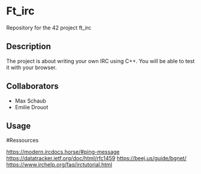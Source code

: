 # Ft_irc
Repository for the 42 project ft_irc

## Description
The project is about writing your own IRC using C++.
You will be able to test it with your browser.

## Collaborators
- Max Schaub
- Emilie Drouot

## Usage

#Ressources

https://modern.ircdocs.horse/#ping-message
https://datatracker.ietf.org/doc/html/rfc1459
https://beej.us/guide/bgnet/
https://www.irchelp.org/faq/irctutorial.html
